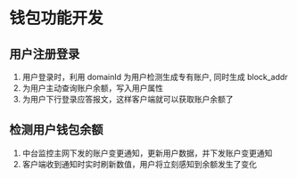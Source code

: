# 钱包功能开发

## 用户注册登录

1. 用户登录时，利用 domainId 为用户检测生成专有账户, 同时生成 block_addr
2. 为用户主动查询账户余额，写入用户属性
3. 为用户下行登录应答报文，这样客户端就可以获取账户余额了

## 检测用户钱包余额

1. 中台监控主网下发的账户变更通知，更新用户数据，并下发账户变更通知
2. 客户端收到通知时实时刷新数值，用户将立刻感知到余额发生了变化
